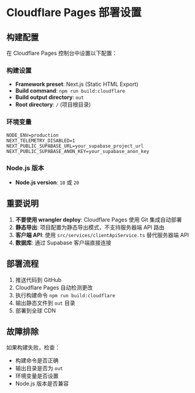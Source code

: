 # Cloudflare Pages 部署设置

## 构建配置

在 Cloudflare Pages 控制台中设置以下配置：

### 构建设置
- **Framework preset**: Next.js (Static HTML Export)
- **Build command**: `npm run build:cloudflare`
- **Build output directory**: `out`
- **Root directory**: `/` (项目根目录)

### 环境变量
```
NODE_ENV=production
NEXT_TELEMETRY_DISABLED=1
NEXT_PUBLIC_SUPABASE_URL=your_supabase_project_url
NEXT_PUBLIC_SUPABASE_ANON_KEY=your_supabase_anon_key
```

### Node.js 版本
- **Node.js version**: `18` 或 `20`

## 重要说明

1. **不要使用 wrangler deploy**: Cloudflare Pages 使用 Git 集成自动部署
2. **静态导出**: 项目配置为静态导出模式，不支持服务器端 API 路由
3. **客户端 API**: 使用 `src/services/clientApiService.ts` 替代服务器端 API
4. **数据库**: 通过 Supabase 客户端直接连接

## 部署流程

1. 推送代码到 GitHub
2. Cloudflare Pages 自动检测更改
3. 执行构建命令 `npm run build:cloudflare`
4. 输出静态文件到 `out` 目录
5. 部署到全球 CDN

## 故障排除

如果构建失败，检查：
- 构建命令是否正确
- 输出目录是否为 `out`
- 环境变量是否设置
- Node.js 版本是否兼容
